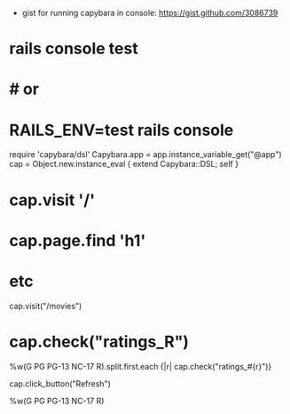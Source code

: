 

* gist for running capybara in console: 
https://gist.github.com/3086739

# rails console test
# # or
# RAILS_ENV=test rails console

require 'capybara/dsl'
Capybara.app = app.instance_variable_get("@app")
cap = Object.new.instance_eval { extend Capybara::DSL; self }

# cap.visit '/'
# cap.page.find 'h1'
# etc


cap.visit("/movies")
# cap.check("ratings_R")
%w(G PG PG-13 NC-17 R).split.first.each {|r| cap.check("ratings_#{r}")}

cap.click_button("Refresh")

%w(G PG PG-13 NC-17 R)